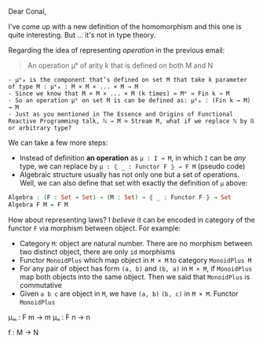Dear Conal,

I've come up with a new definition of the homomorphism and this one is quite interesting. But ... it's not in type theory.

Regarding the idea of representing *operation* in the previous email:

> An operation μᵏ of arity k that is defined on both M and N

    - μᵏₘ is the component that’s defined on set M that take k parameter of type M : μᵏₘ : M × M × ... × M → M
    - Since we know that M × M × ... × M (k times) ≃ Mᵏ ≃ Fin k → M
    - So an operation μᵏ on set M is can be defined as: μᵏₘ : (Fin k → M) → M
    - Just as you mentioned in The Essence and Origins of Functional Reactive Programming talk, ℕ → M ≃ Stream M, what if we replace ℕ by ℝ or arbitrary type?

We can take a few more steps:
 
 - Instead of definition **an operation** as `μ : I → M`, in which `I` can be *any* type, we can replace by `μ : ⦃ _ : Functor F ⦄ → F M` (pseudo code)
 - Algebraic structure usually has not only one but a set of operations. Well, we can also define that set with exactly the definition of `μ` above:

```agda
Algebra : (F : Set → Set) → (M : Set) → ⦃ _ : Functor F ⦄ → Set
Algebra F M = F M
```

How about representing laws? I *believe* it can be encoded in category of the functor `F` via morphism between object. For example:

- Category `M`: object are natural number. There are no morphism between two distinct object, there are only `id` morphisms
- Functor `MonoidPlus` which map object in `M × M` to category `MonoidPlus M`
- For any pair of object has form `(a, b)` and `(b, a)` in `M × M`, if `MonoidPlus` map both objects into the same object. Then we said that `MonoidPlus` is commutative
- Given `a b c` are object in `M`, we have `(a, b)` `(b, c)` in `M × M`. Functor `MonoidPlus` 

μₘ : F m →  m
μₙ : F n →  n



f : M →  N



